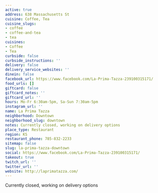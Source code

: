```yaml
---
active: true
address: 638 Massachusetts St
cuisine: Coffee, Tea
cuisine_slugs:
- coffee
- coffee-and-tea
- tea
cuisines:
- Coffee
- Tea
curbside: false
curbside_instructions: ''
delivery: false
delivery_service_websites: ''
dinein: false
facebook_url: https://www.facebook.com/La-Prima-Tazza-239100315171/
food_urls: []
giftcard: false
giftcard_notes: ''
giftcard_url: ''
hours: Mo-Fr 6:30am-5pm, Sa-Sun 7:30am-5pm
instagram_url: ''
name: La Prima Tazza
neighborhood: Downtown
neighborhood_slug: downtown
notes: Currently closed, working on delivery options
place_type: Restaurant
region: KS
restaurant_phone: 785-832-2233
sitemap: false
slug: la-prima-tazza-downtown
social: https://www.facebook.com/La-Prima-Tazza-239100315171/
takeout: true
twitch_url: ''
twitter_url: ''
website: http://laprimatazza.com/
---
```


Currently closed, working on delivery options